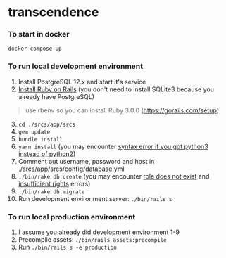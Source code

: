 # transcendence

### To start in docker
```
docker-compose up
```

### To run local development environment
1. Install PostgreSQL 12.x and start it's service
2. [Install Ruby on Rails](https://edgeguides.rubyonrails.org/getting_started.html#creating-a-new-rails-project-installing-rails)
(you don't need to install SQLite3 because you already have PostgreSQL)
> use rbenv so you can install Ruby 3.0.0 (https://gorails.com/setup)
3. ```cd ./srcs/app/srcs```
4. ```gem update```
5. ```bundle install```
6. ```yarn install``` (you may encounter [syntax error if you got python3 instead of python2](https://stackoverflow.com/a/62018221))
7. Comment out username, password and host in ./srcs/app/srcs/config/database.yml
8. ```./bin/rake db:create``` (you may encounter [role does not exist](https://stackoverflow.com/questions/16973018/createuser-could-not-connect-to-database-postgres-fatal-role-tom-does-not-e/16974197#16974197) and [insufficient rights](https://stackoverflow.com/a/31669921) errors)
9. ```./bin/rake db:migrate``` 
10. Run development environment server: ```./bin/rails s```

### To run local production environment
1. I assume you already did development environment 1-9
2. Precompile assets: ```./bin/rails assets:precompile```
3. Run ```./bin/rails s -e production```

